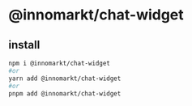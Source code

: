 # @innomarkt/chat-widget

## install

```bash
npm i @innomarkt/chat-widget
#or
yarn add @innomarkt/chat-widget
#or
pnpm add @innomarkt/chat-widget
```
